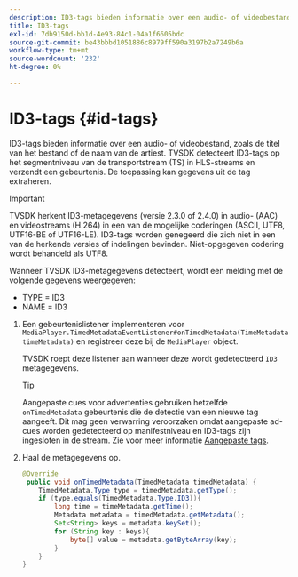 ```yaml
---
description: ID3-tags bieden informatie over een audio- of videobestand, zoals de titel van het bestand of de naam van de artiest. TVSDK detecteert ID3-tags op het segmentniveau van de transportstream (TS) in HLS-streams en verzendt een gebeurtenis. De toepassing kan gegevens uit de tag extraheren.
title: ID3-tags
exl-id: 7db9150d-bb1d-4e93-84c1-04a1f6605bdc
source-git-commit: be43bbbd1051886c8979ff590a3197b2a7249b6a
workflow-type: tm+mt
source-wordcount: '232'
ht-degree: 0%

---
```


# ID3-tags {#id-tags}

ID3-tags bieden informatie over een audio- of videobestand, zoals de titel van het bestand of de naam van de artiest. TVSDK detecteert ID3-tags op het segmentniveau van de transportstream (TS) in HLS-streams en verzendt een gebeurtenis. De toepassing kan gegevens uit de tag extraheren.

>[!IMPORTANT]
>
>TVSDK herkent ID3-metagegevens (versie 2.3.0 of 2.4.0) in audio- (AAC) en videostreams (H.264) in een van de mogelijke coderingen (ASCII, UTF8, UTF16-BE of UTF16-LE). ID3-tags worden genegeerd die zich niet in een van de herkende versies of indelingen bevinden. Niet-opgegeven codering wordt behandeld als UTF8.

Wanneer TVSDK ID3-metagegevens detecteert, wordt een melding met de volgende gegevens weergegeven:

* TYPE = ID3
* NAME = ID3

1. Een gebeurtenislistener implementeren voor `MediaPlayer.TimedMetadataEventListener#onTimedMetadata(TimeMetadata timeMetadata)` en registreer deze bij de `MediaPlayer` object.

   TVSDK roept deze listener aan wanneer deze wordt gedetecteerd `ID3` metagegevens.

   >[!TIP]
   >
   >Aangepaste cues voor advertenties gebruiken hetzelfde `onTimedMetadata` gebeurtenis die de detectie van een nieuwe tag aangeeft. Dit mag geen verwarring veroorzaken omdat aangepaste ad-cues worden gedetecteerd op manifestniveau en ID3-tags zijn ingesloten in de stream. Zie voor meer informatie [Aangepaste tags](../../tvsdk-3x-android-prog/android-3x-advertising/ad-insertion/custom-tags-configure/android-3x-custom-tags-configure.md).

1. Haal de metagegevens op.

   ```java
   @Override 
    public void onTimedMetadata(TimedMetadata timedMetadata) { 
       TimedMetadata.Type type = timedMetadata.getType(); 
       if (type.equals(TimedMetadata.Type.ID3)){ 
           long time = timeMetadata.getTime(); 
           Metadata metadata = timedMetadata.getMetadata(); 
           Set<String> keys = metadata.keySet(); 
           for (String key : keys){ 
               byte[] value = metadata.getByteArray(key); 
           } 
       } 
   }
   ```

